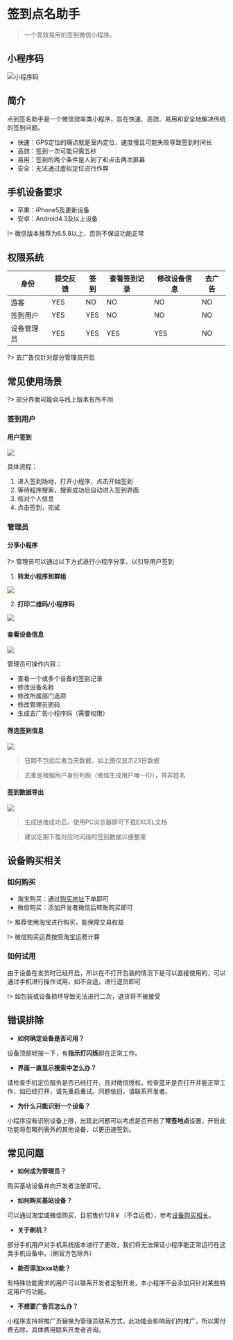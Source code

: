 # 签到点名助手

> 一个高效易用的签到微信小程序。

## 小程序码

![小程序码](https://github.com/Fndroid/beacon_docs/blob/master/imgs/mpcode.jpg?raw=true)

## 简介

点到签名助手是一个微信效率类小程序，旨在快速、高效、易用和安全地解决传统的签到问题。

- 快速：GPS定位的痛点就是室内定位，速度慢且可能失败导致签到时间长
- 高效：签到一次可能只需五秒
- 易用：签到的两个条件是人到了和点击两次屏幕
- 安全：无法通过虚拟定位进行作弊

## 手机设备要求

- 苹果：iPhone5及更新设备
- 安卓：Android4.3及以上设备

!> 微信版本推荐为6.5.8以上，否则不保证功能正常

## 权限系统

|身份|提交反馈|签到|查看签到记录|修改设备信息|去广告|
|-|-|-|-|-|-|
|游客|YES|NO|NO|NO|NO|
|签到用户| YES|YES|NO|NO|NO|
|设备管理员|YES|YES|YES|YES|NO|

?> 去广告仅针对部分管理员开启

## 常见使用场景

?> 部分界面可能会与线上版本有所不同

### 签到用户

#### 用户签到

![](https://github.com/Fndroid/beacon_docs/blob/master/imgs/use.jpg?raw=true)

具体流程：
1. 进入签到场地，打开小程序，点击开始签到
2. 等待程序搜索，搜索成功后自动进入签到界面
3. 核对个人信息
4. 点击签到，完成

### 管理员

#### 分享小程序

?> 管理员可以通过以下方式进行小程序分享，以引导用户签到

1. **转发小程序到群组**

 ![](https://github.com/Fndroid/beacon_docs/blob/master/imgs/use5.jpg?raw=true)

2. **打印二维码/小程序码**

  ![](https://github.com/Fndroid/beacon_docs/blob/master/imgs/use6.jpg?raw=true)


#### 查看设备信息

![](https://github.com/Fndroid/beacon_docs/blob/master/imgs/use2.jpg?raw=true)

管理员可操作内容：
- 查看一个或多个设备的签到记录
- 修改设备名称
- 修改所属部门选项
- 修改管理员密码
- 生成去广告小程序码（需要权限）

#### 筛选签到信息

![](https://github.com/Fndroid/beacon_docs/blob/master/imgs/use3.jpg?raw=true)

> 日期不包括后者当天数据，如上图仅显示23日数据

> 去重是根据用户身份判断（微信生成用户唯一ID），并非姓名

#### 签到数据导出

![](https://github.com/Fndroid/beacon_docs/blob/master/imgs/use4.jpg?raw=true)

> 生成链接成功后，使用PC浏览器即可下载EXCEL文档

> 建议定期下载对应时间段的签到数据以便整理

## 设备购买相关

### 如何购买

- 淘宝购买：通过[购买地址](https://item.taobao.com/item.htm?spm=a1z38n.10677092.0.0.e24a1debwWkPsQ&id=560533511786)下单即可
- 微信购买：添加开发者微信后转账购买即可

!> 推荐使用淘宝进行购买，能保障交易权益

!> 微信购买运费按照淘宝运费计算

### 如何试用

由于设备在发货时已经开启，所以在不打开包装的情况下是可以直接使用的，可以通过手机进行操作试用，如不合适，进行退货即可

!> 如包装或设备损坏导致无法进行二次，退货将不被接受

## 错误排除

- **如何确定设备是否可用？**

 设备顶部轻按一下，有**指示灯闪烁**即在正常工作。

- **界面一直显示搜索中怎么办？**

 请检查手机定位服务是否已经打开，且对微信授权。检查蓝牙是否打开并能正常工作，如已经打开，请先重启重试。问题依旧，请联系开发者。

- **为什么只能识别一个设备？**

 小程序没有识别设备上限，出现此问题可以考虑是否开启了**常签地点**设置，开启此功能将忽略列表外的其他设备，以更迅速签到。


## 常见问题

- **如何成为管理员？**

 购买基站设备并向开发者注册即可。
- **如何购买基站设备？**

 可以通过淘宝或微信购买，目前售价128￥（不含运费），参考[设备购买相关](#设备购买相关)。

- **关于刷机？**

 部分手机用户对手机系统版本进行了更改，我们将无法保证小程序能正常运行在这类手机设备中。（刷官方包除外）
- **能否添加xxx功能？**

 有特殊功能需求的用户可以联系开发者定制开发，本小程序不会添加只针对某些特定用户的功能。
- **不想要广告页怎么办？**

 小程序支持将推广页替换为管理员联系方式，此功能会影响我们的推广，所以需付费去除，具体费用联系开发者咨询。

